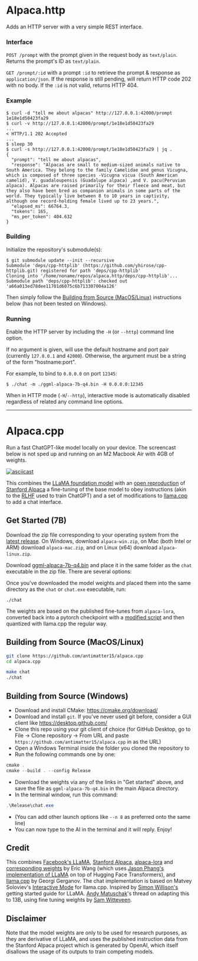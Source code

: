 # Alpaca.http

Adds an HTTP server with a very simple REST interface.

### Interface

`POST /prompt` with the prompt given in the request body as `text/plain`. Returns the prompt's ID as `text/plain`.

`GET /prompt/:id` with a prompt `:id` to retrieve the prompt & response as `application/json`. If the response is still pending, will return HTTP code 202 with no body. If the `:id` is not valid, returns HTTP 404.

### Example
```shell
$ curl -d "tell me about alpacas" http://127.0.0.1:42000/prompt
1e18e1d50423fa29
$ curl -v http://127.0.0.1:42000/prompt/1e18e1d50423fa29
...
< HTTP/1.1 202 Accepted
...
$ sleep 30
$ curl -s http://127.0.0.1:42000/prompt/1e18e1d50423fa29 | jq .
{
  "prompt": "tell me about alpacas",
  "response": "Alpacas are small to medium-sized animals native to South America. They belong to the family Camelidae and genus Vicugna, which is composed of three species -Vicugna vicua (South American camelid), V. guadaloupensis (Guadalupe alpaca) ,and V. pacu(Peruvian alpaca). Alpacas are raised primarily for their fleece and meat, but they also have been bred as companion animals in some parts of the world. They typically live between 8 to 10 years in captivity, although one record-holding female lived up to 23 years.",
  "elapsed_ms": 66764.3,
  "tokens": 165,
  "ms_per_token": 404.632
}
```

### Building

Initialize the repository's submodule(s):

```shell
$ git submodule update --init --recursive
Submodule 'deps/cpp-httplib' (https://github.com/yhirose/cpp-httplib.git) registered for path 'deps/cpp-httplib'
Cloning into '/home/noname/repos/alpaca.http/deps/cpp-httplib'...
Submodule path 'deps/cpp-httplib': checked out 'a66a013ed78dee11701d6075c6b713307004a126'
```

Then simply follow the [Building from Source (MacOS/Linux)](#building-from-source-macoslinux) instructions below (has not been tested on Windows).

### Running

Enable the HTTP server by including the `-H` (or `--http`) command line option.

If no argument is given, will use the default hostname and port pair (currently `127.0.0.1` and `42000`). Otherwise, the argument must be a string of the form "hostname:port".

For example, to bind to `0.0.0.0` on port `12345`:

```shell
$ ./chat -m ./ggml-alpaca-7b-q4.bin -H 0.0.0.0:12345

```
When in HTTP mode (`-H`/`--http`), interactive mode is automatically disabled regardless of related any command line options.

---

# Alpaca.cpp

Run a fast ChatGPT-like model locally on your device. The screencast below is not sped up and running on an M2 Macbook Air with 4GB of weights. 


[![asciicast](screencast.gif)](https://asciinema.org/a/dfJ8QXZ4u978Ona59LPEldtKK)


This combines the [LLaMA foundation model](https://github.com/facebookresearch/llama) with an [open reproduction](https://github.com/tloen/alpaca-lora) of [Stanford Alpaca](https://github.com/tatsu-lab/stanford_alpaca) a fine-tuning of the base model to obey instructions (akin to the [RLHF](https://huggingface.co/blog/rlhf) used to train ChatGPT) and a set of modifications to [llama.cpp](https://github.com/ggerganov/llama.cpp) to add a chat interface. 

## Get Started (7B)

Download the zip file corresponding to your operating system from the [latest release](https://github.com/antimatter15/alpaca.cpp/releases/latest). On Windows, download `alpaca-win.zip`, on Mac (both Intel or ARM) download `alpaca-mac.zip`, and on Linux (x64) download `alpaca-linux.zip`. 

Download  [ggml-alpaca-7b-q4.bin](https://huggingface.co/Sosaka/Alpaca-native-4bit-ggml/blob/main/ggml-alpaca-7b-q4.bin) and place it in the same folder as the `chat` executable in the zip file. There are several options: 

Once you've downloaded the model weights and placed them into the same directory as the `chat` or `chat.exe` executable, run:

```
./chat
```

The weights are based on the published fine-tunes from `alpaca-lora`, converted back into a pytorch checkpoint with a [modified script](https://github.com/tloen/alpaca-lora/pull/19) and then quantized with llama.cpp the regular way. 

## Building from Source (MacOS/Linux)


```sh
git clone https://github.com/antimatter15/alpaca.cpp
cd alpaca.cpp

make chat
./chat
```


## Building from Source (Windows)

- Download and install CMake: <https://cmake.org/download/>
- Download and install `git`. If you've never used git before, consider a GUI client like <https://desktop.github.com/>
- Clone this repo using your git client of choice (for GitHub Desktop, go to File -> Clone repository -> From URL and paste `https://github.com/antimatter15/alpaca.cpp` in as the URL)
- Open a Windows Terminal inside the folder you cloned the repository to
- Run the following commands one by one:

```ps1
cmake .
cmake --build . --config Release
```

- Download the weights via any of the links in "Get started" above, and save the file as `ggml-alpaca-7b-q4.bin` in the main Alpaca directory.
- In the terminal window, run this command:
```ps1
.\Release\chat.exe
```
- (You can add other launch options like `--n 8` as preferred onto the same line)
- You can now type to the AI in the terminal and it will reply. Enjoy!

## Credit

This combines [Facebook's LLaMA](https://github.com/facebookresearch/llama), [Stanford Alpaca](https://crfm.stanford.edu/2023/03/13/alpaca.html), [alpaca-lora](https://github.com/tloen/alpaca-lora) and [corresponding weights](https://huggingface.co/tloen/alpaca-lora-7b/tree/main) by Eric Wang (which uses [Jason Phang's implementation of LLaMA](https://github.com/huggingface/transformers/pull/21955) on top of Hugging Face Transformers), and [llama.cpp](https://github.com/ggerganov/llama.cpp) by Georgi Gerganov. The chat implementation is based on Matvey Soloviev's [Interactive Mode](https://github.com/ggerganov/llama.cpp/pull/61) for llama.cpp. Inspired by [Simon Willison's](https://til.simonwillison.net/llms/llama-7b-m2) getting started guide for LLaMA. [Andy Matuschak](https://twitter.com/andy_matuschak/status/1636769182066053120)'s thread on adapting this to 13B, using fine tuning weights by [Sam Witteveen](https://huggingface.co/samwit/alpaca13B-lora). 


## Disclaimer

Note that the model weights are only to be used for research purposes, as they are derivative of LLaMA, and uses the published instruction data from the Stanford Alpaca project which is generated by OpenAI, which itself disallows the usage of its outputs to train competing models. 


